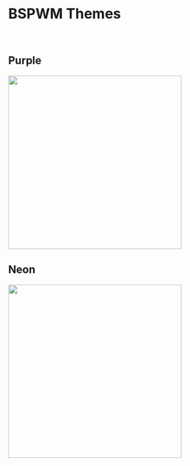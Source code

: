 # BSPWM Themes  
<br>  

## Purple  
<img align="center" height="350px" width="auto" src="../assets/purp_screenshot.png?raw=true">

## Neon  
<img align="center" height="350px" width="auto" src="../assets/neon_screenshot.png?raw=true">
